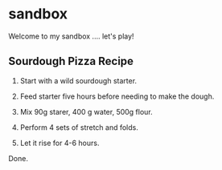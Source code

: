 # sandbox

Welcome to my sandbox .... let's play!

## Sourdough Pizza Recipe

1. Start with a wild sourdough starter. 
2. Feed starter five hours before needing to make the dough.

1. Mix 90g starer, 400 g water, 500g flour. 
2. Perform 4 sets of stretch and folds.
3. Let it rise for 4-6 hours. 

Done. 

